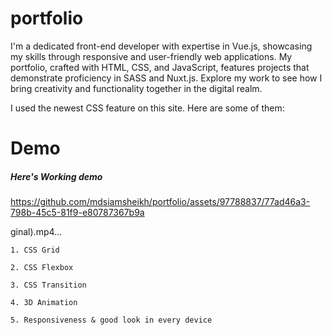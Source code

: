 # portfolio

I'm a dedicated front-end developer with expertise in Vue.js, showcasing my skills through responsive and user-friendly web applications. My portfolio, crafted with HTML, CSS, and JavaScript, features projects that demonstrate proficiency in SASS and Nuxt.js. Explore my work to see how I bring creativity and functionality together in the digital realm.


I used the newest CSS feature on this site. Here are some of them:

# Demo

##### Here's Working demo

https://github.com/mdsiamsheikh/portfolio/assets/97788837/77ad46a3-798b-45c5-81f9-e80787367b9a

ginal).mp4…

    1. CSS Grid
    
    2. CSS Flexbox

    3. CSS Transition

    4. 3D Animation

    5. Responsiveness & good look in every device

